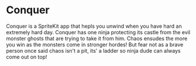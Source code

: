 # Conquer
Conquer is a SpriteKit app that hepls you unwind when you have hard an extremely hard day. Conquer has one ninja protecting its castle from the evil monster ghosts that are trying to take it from him. Chaos ensudes the more you win as the monsters come in stronger hordes! But fear not as a brave person once said chaos isn't a pit, its' a ladder so ninja dude can always come out on top!
